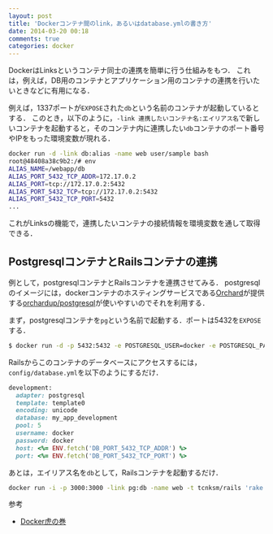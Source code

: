 ```yaml
---
layout: post
title: 'Dockerコンテナ間のlink，あるいはdatabase.ymlの書き方'
date: 2014-03-20 00:18
comments: true
categories: docker
---
```


DockerはLinksというコンテナ同士の連携を簡単に行う仕組みをもつ．
これは，例えば，DB用のコンテナとアプリケーション用のコンテナの連携を行いたいときなどに有用になる．

例えば，1337ポートが`EXPOSE`された`db`という名前のコンテナが起動しているとする．
このとき，以下のように，`-link 連携したいコンテナ名:エイリアス名`で新しいコンテナを起動すると，そのコンテナ内に連携したい`db`コンテナのポート番号やIPをもった環境変数が現れる．

```bash
docker run -d -link db:alias -name web user/sample bash
root@48408a38c9b2:/# env
ALIAS_NAME=/webapp/db
ALIAS_PORT_5432_TCP_ADDR=172.17.0.2
ALIAS_PORT=tcp://172.17.0.2:5432
ALIAS_PORT_5432_TCP=tcp://172.17.0.2:5432
ALIAS_PORT_5432_TCP_PORT=5432
...
```

これがLinksの機能で，連携したいコンテナの接続情報を環境変数を通して取得できる．

## PostgresqlコンテナとRailsコンテナの連携

例として，postgresqlコンテナとRailsコンテナを連携させてみる．
postgresqlのイメージには，dockerコンテナのホスティングサービスである[Orchard](https://orchardup.com/)が提供する[orchardup/postgresql]()が使いやすいのでそれを利用する．

まず，postgresqlコンテナを`pg`という名前で起動する．ポートは5432を`EXPOSE`する．

```bash
$ docker run -d -p 5432:5432 -e POSTGRESQL_USER=docker -e POSTGRESQL_PASS=docker -name pg orchardup/postgresql
```

Railsからこのコンテナのデータベースにアクセスするには，`config/database.yml`を以下のようにするだけ．

```ruby
development:
  adapter: postgresql
  template: template0
  encoding: unicode
  database: my_app_development
  pool: 5
  username: docker
  password: docker
  host: <%= ENV.fetch('DB_PORT_5432_TCP_ADDR') %>
  port: <%= ENV.fetch('DB_PORT_5432_TCP_PORT') %>
```

あとは，エイリアス名を`db`として，Railsコンテナを起動するだけ．

```bash
docker run -i -p 3000:3000 -link pg:db -name web -t tcnksm/rails 'rake db:create && rake db:migrate && rails s'
```

参考

- [Docker虎の巻](https://gist.github.com/tcnksm/7700047)
